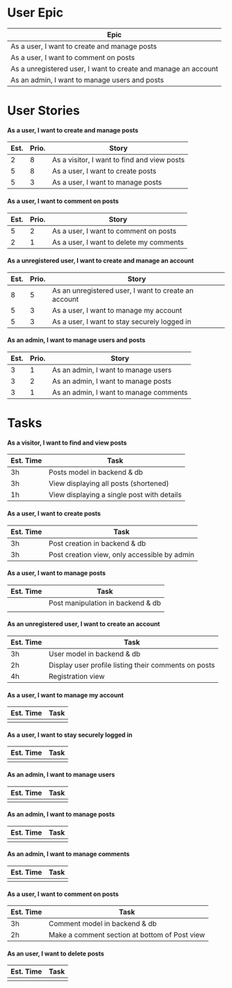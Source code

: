 # User Epic
| Epic |
| ---- |
| As a user, I want to create and manage posts |
| As a user, I want to comment on posts |
| As a unregistered user, I want to create and manage an account |
| As an admin, I want to manage users and posts |

# User Stories
#### As a user, I want to create and manage posts
| Est. | Prio. | Story |
| ---- | ----- | ----- |
| 2    | 8     | As a visitor, I want to find and view posts |
| 5    | 8     | As a user, I want to create posts |
| 5    | 3     | As a user, I want to manage posts |

#### As a user, I want to comment on posts
| Est. | Prio. | Story |
| ---- | ----- | ----- |
| 5    | 2     | As a user, I want to comment on posts |
| 2    | 1     | As a user, I want to delete my comments |

#### As a unregistered user, I want to create and manage an account
| Est. | Prio. | Story |
| ---- | ----- | ----- |
| 8    | 5     | As an unregistered user, I want to create an account |
| 5    | 3     | As a user, I want to manage my account |
| 5    | 3     | As a user, I want to stay securely logged in |

#### As an admin, I want to manage users and posts 
| Est. | Prio. | Story |
| ---- | ----- | ----- |
| 3    | 1     | As an admin, I want to manage users |
| 3    | 2     | As an admin, I want to manage posts |
| 3    | 1     | As an admin, I want to manage comments |


# Tasks
#### As a visitor, I want to find and view posts
| Est. Time | Task |
| --------- | ---- |
| 3h        | Posts model in backend & db |
| 3h        | View displaying all posts (shortened) |
| 1h        | View displaying a single post with details |

#### As a user, I want to create posts
| Est. Time | Task |
| --------- | ---- |
| 3h        | Post creation in backend & db |
| 3h        | Post creation view, only accessible by admin |

#### As a user, I want to manage posts
| Est. Time | Task |
| --------- | ---- |
|           | Post manipulation in backend & db |
|           |  |

#### As an unregistered user, I want to create an account
| Est. Time | Task |
| --------- | ---- |
| 3h        | User model in backend & db |
| 2h        | Display user profile listing their comments on posts
| 4h        | Registration view |

#### As a user, I want to manage my account
| Est. Time | Task |
| --------- | ---- |
|           |      |

#### As a user, I want to stay securely logged in
| Est. Time | Task |
| --------- | ---- |
|           |      |

#### As an admin, I want to manage users
| Est. Time | Task |
| --------- | ---- |
|           |      |

#### As an admin, I want to manage posts
| Est. Time | Task |
| --------- | ---- |
|           |      |

#### As an admin, I want to manage comments
| Est. Time | Task |
| --------- | ---- |
|           |      |

#### As a user, I want to comment on posts
| Est. Time | Task |
| --------- | ---- |
| 3h        | Comment model in backend & db |
| 2h        | Make a comment section at bottom of Post view |

#### As an user, I want to delete posts
| Est. Time | Task |
| --------- | ---- |
|           |      |


